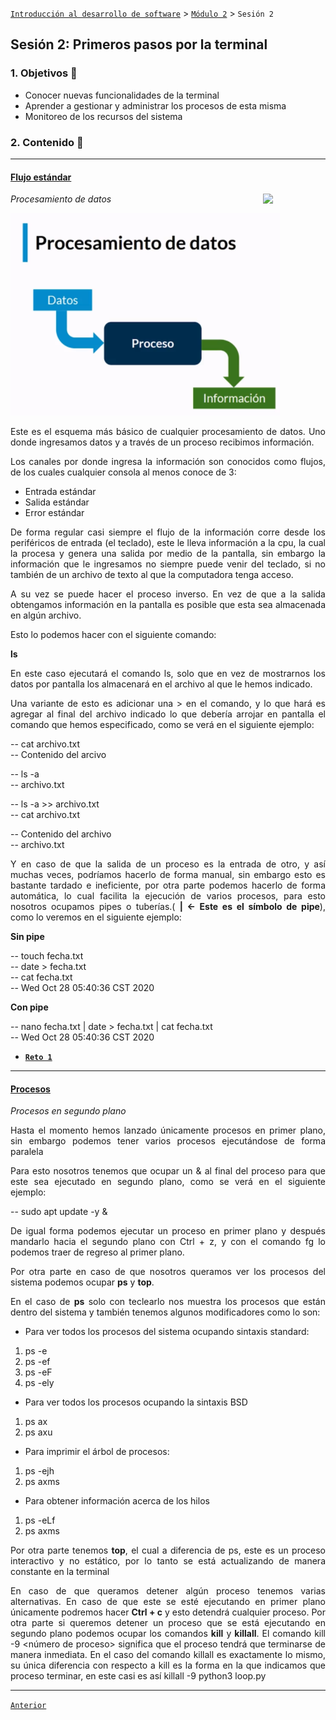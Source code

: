 [`Introducción al desarrollo de software`](../../README.md) > [`Módulo 2`](../README.md) > `Sesión 2` 

## Sesión 2: Primeros pasos por la terminal

<div style="text-align: justify;">

### 1. Objetivos :dart:

 - Conocer nuevas funcionalidades de la terminal
 - Aprender a gestionar y administrar los procesos de esta misma
 - Monitoreo de los recursos del sistema

### 2. Contenido :blue_book:

 ---

 #### <ins> Flujo estándar </ins>

 <img src="https://thumbs.dreamstime.com/z/salida-del-proceso-de-entrada-de-informaci%C3%B3n-26790097.jpg" align="right" width="100"> 

*Procesamiento de datos*

![imagen](img/proceso.png)

Este es el esquema más básico de cualquier procesamiento de datos. Uno donde ingresamos datos y a través de un proceso recibimos información.

Los canales por donde ingresa la información son conocidos como flujos, de los cuales cualquier consola al menos conoce de 3:
- Entrada estándar 
- Salida estándar
- Error estándar

De forma regular casi siempre el flujo de la información corre desde los periféricos de entrada (el teclado), este le lleva información a la cpu, la cual la procesa y genera una salida por medio de la pantalla, sin embargo la información que le ingresamos no siempre puede venir del teclado, si no también de un archivo de texto al que la computadora tenga acceso.

A su vez se puede hacer el proceso inverso. En vez de que a la salida obtengamos información en la pantalla es posible que esta sea almacenada en algún archivo.

Esto lo podemos hacer con el siguiente comando:

__ls <ruta del archivo-directorio>__

En este caso ejecutará el comando ls, solo que en vez de mostrarnos los datos por pantalla los almacenará en el archivo al que le hemos indicado.

Una variante de esto es adicionar una > en el comando, y lo que hará es agregar al final del archivo indicado lo que debería arrojar en pantalla el comando que hemos especificado, como se verá en el siguiente ejemplo:

-- cat archivo.txt <br>
-- Contenido del arcivo

-- ls -a <br>
-- archivo.txt

-- ls -a >> archivo.txt <br> 
-- cat archivo.txt

-- Contenido del archivo <br>
-- archivo.txt

Y en caso de que la salida de un proceso es la entrada de otro, y así muchas veces, podríamos hacerlo de forma manual, sin embargo esto es bastante tardado e ineficiente, por otra parte podemos hacerlo de forma automática, lo cual facilita la ejecución de varios procesos, para esto nosotros ocupamos pipes o tuberías.( __| ← Este es el símbolo de pipe__), como lo veremos en el siguiente ejemplo:

__Sin pipe__ <br>

-- touch fecha.txt <br>
-- date > fecha.txt<br>
-- cat fecha.txt<br>
-- Wed Oct 28 05:40:36 CST 2020 <br>

__Con pipe__ <br>

-- nano fecha.txt | date > fecha.txt | cat fecha.txt<br>
-- Wed Oct 28 05:40:36 CST 2020



- [**`Reto 1`**](Reto-01/README.md)

--- 

#### <ins> Procesos </ins>

*Procesos en segundo plano*

Hasta el momento hemos lanzado únicamente procesos en primer plano, sin embargo podemos tener varios procesos ejecutándose de forma paralela 
 
Para esto nosotros tenemos que ocupar un & al final del proceso para que este sea ejecutado en segundo plano, como se verá en el siguiente ejemplo:

-- sudo apt update -y &

De igual forma podemos ejecutar un proceso en primer plano y después mandarlo hacia el segundo plano con  Ctrl + z, y con el comando fg lo podemos traer de regreso al primer plano.

Por otra parte en caso de que nosotros queramos ver los procesos del sistema podemos ocupar __ps__ y __top__. 


En el caso de __ps__ solo con teclearlo nos muestra los procesos que están dentro del sistema y también tenemos algunos modificadores como lo son:
- Para ver todos los procesos del sistema ocupando sintaxis standard:
1. ps -e
2. ps -ef
3. ps -eF
4. ps -ely

- Para ver todos los procesos ocupando la sintaxis BSD
1. ps ax
2. ps axu

- Para imprimir el árbol de procesos:
1. ps -ejh
2. ps axms

- Para obtener información acerca de los hilos
1. ps -eLf
2. ps axms


Por otra parte tenemos __top__, el cual a diferencia de ps, este es un proceso interactivo y no estático, por lo tanto se está actualizando de manera constante en la terminal

En caso de que queramos detener algún proceso tenemos varias alternativas. En caso de que este se esté ejecutando en primer plano únicamente podremos hacer __Ctrl + c__ y esto detendrá cualquier proceso. Por otra parte si queremos detener un proceso que se está ejecutando en segundo plano podemos ocupar los comandos __kill__ y __killall__.
El comando kill -9 <número de proceso> significa que el proceso tendrá que terminarse de manera inmediata. En el caso del comando killall es exactamente lo mismo, su única diferencia con respecto a kill es la forma en la que indicamos que proceso terminar, en este casi es así killall -9 python3 loop.py 

--- 

[`Anterior`](../Ejemplo-02/README.md) 

 </div>